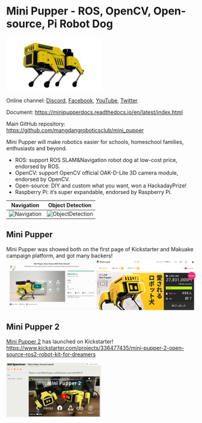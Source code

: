 # Mini Pupper - ROS, OpenCV, Open-source, Pi Robot Dog

<img src=docs/imgs/MiniPupper.png alt="MiniPupper" width="50%">

Online channel: [Discord](https://discord.gg/xJdt3dHBVw), [Facebook](https://www.facebook.com/groups/716473723088464), [YouTube](https://www.youtube.com/channel/UCqHWYGXmnoO7VWHmENje3ug/featured), [Twitter](https://twitter.com/LeggedRobot)

Document: https://minipupperdocs.readthedocs.io/en/latest/index.html

Main GitHub repository: https://github.com/mangdangroboticsclub/mini_pupper

Mini Pupper will make robotics easier for schools, homeschool families, enthusiasts and beyond.

- ROS: support ROS SLAM&Navigation robot dog at low-cost price, endorsed by ROS.
- OpenCV: support OpenCV official OAK-D-Lite 3D camera module, endorsed by OpenCV.
- Open-source: DIY and custom what you want, won a HackadayPrize!
- Raspberry Pi: it’s super expandable, endorsed by Raspberry Pi.

| Navigation | Object Detection |
| --- | --- |
| <img src=docs/imgs/Navigation.gif alt="Navigation" height="150px"> | <img src=docs/imgs/ObjectDetection.gif alt="ObjectDetection" height="150px"> |


## Mini Pupper

Mini Pupper was showed both on the first page of Kickstarter and Makuake campaign platform, and got many backers!  
![Mini Pupper Campaign](docs/imgs/2021Campaign.jpg)

## Mini Pupper 2

[Mini Pupper 2](https://www.kickstarter.com/projects/336477435/mini-pupper-2-open-source-ros2-robot-kit-for-dreamers) has launched on Kickstarter!  
https://www.kickstarter.com/projects/336477435/mini-pupper-2-open-source-ros2-robot-kit-for-dreamers  

<img src=docs/imgs/MiniPupper2.jpg alt="MiniPupper2" width="50%">
